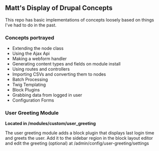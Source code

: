 
Matt's Display of Drupal Concepts
---------------------

This repo has basic implementations of concepts loosely based on things I've had to do in the past.

###  Concepts portrayed
- Extending the node class
- Using the Ajax Api
- Making a webform handler
- Generating content types and fields on module install
- Using routes and controllers
- Importing CSVs and converting them to nodes
- Batch Processing
- Twig Templating
- Block Plugins
- Grabbing data from logged in user
- Configuration Forms

### User Greeting Module
**Located in /modules/custom/user_greeting**

The user greeting module adds a block plugin that displays last login time and greets the user.
Add it to the sidebar region in the block layout editor and edit the greeting (optional) at /admin/config/user-greeting/settings

